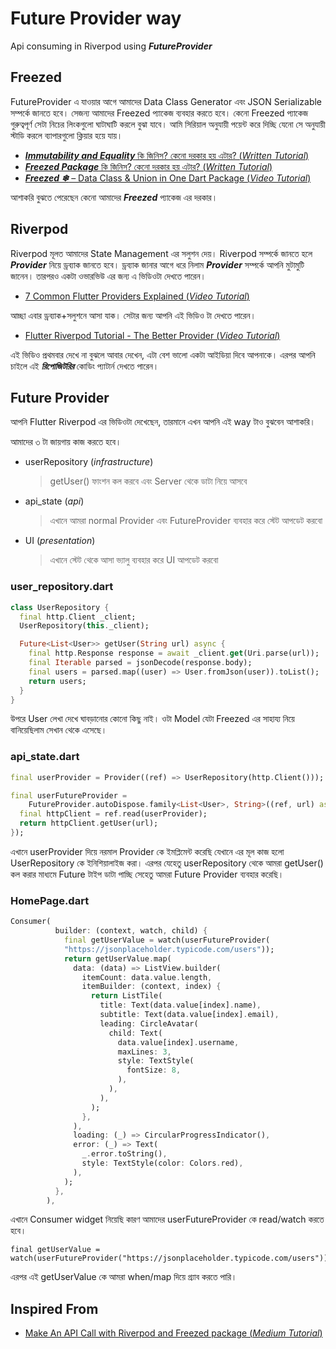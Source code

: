 # Future Provider way

Api consuming in Riverpod using ***FutureProvider***

## Freezed
FutureProvider এ যাওয়ার আগে আমাদের Data Class Generator এবং JSON Serializable সম্পর্কে জানতে হবে। 
সেজন্য আমাদের Freezed প্যাকেজ ব্যবহার করতে হবে। কেনো Freezed প্যাকেজ গুরুত্বপূর্ণ সেটা নিচের লিংকগুলো ঘাটাঘাটি করলে বুঝা যাবে। আমি সিরিয়াল অনুযায়ী পয়েন্ট করে দিচ্ছি যেনো সে অনুযায়ী স্টাডি করলে ব্যাপারগুলো ক্লিয়ার হয়ে যায়।

- [***Immutability and Equality*** কি জিনিস? কেনো দরকার হয় এটার? (*Written Tutorial*)](https://developer.school/immutability-and-equality-in-dart-and-flutter/)
- [***Freezed Package*** কি জিনিস? কেনো দরকার হয় এটার? (*Written Tutorial*)](https://developer.school/how-to-use-freezed-with-flutter/)
- [***Freezed ❄*** – Data Class & Union in One Dart Package (*Video Tutorial*)](https://www.youtube.com/watch?v=ApvMmTrBaFI)


আশাকরি বুঝতে পেরেছেন কেনো আমাদের ***Freezed*** প্যাকেজ এর দরকার। 

## Riverpod
Riverpod মূলত আমাদের State Management এর সলুশন দেয়।
Riverpod সম্পর্কে জানতে হলে ***Provider*** নিয়ে ড্রব্যাক জানতে হবে। ড্রব্যাক জানার আগে ধরে নিলাম ***Provider*** সম্পর্কে আপনি মুটামুটি জানেন। তারপরও একটা ওভারভিউ এর জন্য এ ভিডিওটা দেখতে পারেন।

- [7 Common Flutter Providers Explained (*Video Tutorial*)](https://www.youtube.com/watch?v=zYdl_Lb-rj0&list=PLZCeGzfbi2lVaAdAeaTUS51nwdeVMgj-k&index=6) 

আচ্ছা এবার ড্রব্যাক+সলুশনে আসা যাক। সেটার জন্য আপনি এই ভিডিও টা দেখতে পারেন।
- [Flutter Riverpod Tutorial - The Better Provider (*Video Tutorial*)](https://www.youtube.com/watch?v=atwWbkBdepE&list=PLB6lc7nQ1n4gO6a7frcfge5_l7ptIzD_Y&index=3)

এই ভিডিও প্রথমবার দেখে না বুঝলে আবার দেখেন, এটা বেশ ভালো একটা আইডিয়া দিবে আপনাকে। এরপর আপনি চাইলে এই ***রিপোজিটরির***  কোডিং প্যাটার্ন দেখতে পারেন। 
 

## Future Provider
আপনি Flutter Riverpod এর ভিডিওটা দেখেছেন, তারমানে এখন আপনি এই way টাও বুঝবেন আশাকরি।


আমাদের ৩ টা জায়গায় কাজ করতে হবে।
- userRepository (*infrastructure*)
   > getUser() ফাংশন কল করবে এবং Server থেকে ডাটা নিয়ে আসবে 
- api_state (*api*)
   > এখানে আমরা normal Provider এবং FutureProvider ব্যবহার করে স্টেট আপডেট করবো 
- UI (*presentation*)
   > এখানে স্টেট থেকে আসা ভ্যালু ব্যবহার করে UI আপডেট করবো 


### user_repository.dart

```dart
class UserRepository {
  final http.Client _client;
  UserRepository(this._client);

  Future<List<User>> getUser(String url) async {
    final http.Response response = await _client.get(Uri.parse(url));
    final Iterable parsed = jsonDecode(response.body);
    final users = parsed.map((user) => User.fromJson(user)).toList();
    return users;
  }
}
```
উপরে User লেখা দেখে ঘাবড়ানোর কোনো কিছু নাই। ওটা Model যেটা Freezed এর সাহায্য নিয়ে বানিয়েছিলাম সেখান থেকে এসেছে। 

### api_state.dart

```dart
final userProvider = Provider((ref) => UserRepository(http.Client()));

final userFutureProvider =
    FutureProvider.autoDispose.family<List<User>, String>((ref, url) async {
  final httpClient = ref.read(userProvider);
  return httpClient.getUser(url);
});
```
এখানে userProvider দিয়ে নরমাল Provider কে ইমপ্লিমেন্ট করেছি যেখানে এর মূল কাজ হলো UserRepository কে ইনিশিয়ালাইজ করা।
এরপর যেহেতু userRepository থেকে আমরা getUser() কল করার মাধ্যমে Future টাইপ ডাটা পাচ্ছি সেহেতু আমরা Future Provider ব্যবহার করেছি।

### HomePage.dart

```dart
Consumer(
          builder: (context, watch, child) {
            final getUserValue = watch(userFutureProvider(
            "https://jsonplaceholder.typicode.com/users"));
            return getUserValue.map(
              data: (data) => ListView.builder(
                itemCount: data.value.length,
                itemBuilder: (context, index) {
                  return ListTile(
                    title: Text(data.value[index].name),
                    subtitle: Text(data.value[index].email),
                    leading: CircleAvatar(
                      child: Text(
                        data.value[index].username,
                        maxLines: 3,
                        style: TextStyle(
                          fontSize: 8,
                        ),
                      ),
                    ),
                  );
                },
              ),
              loading: (_) => CircularProgressIndicator(),
              error: (_) => Text(
                _.error.toString(),
                style: TextStyle(color: Colors.red),
              ),
            );
          },
        ),
```
এখানে Consumer widget নিয়েছি কারণ আমাদের userFutureProvider কে read/watch করতে হবে। 


```
final getUserValue = watch(userFutureProvider("https://jsonplaceholder.typicode.com/users"));
```

এরপর এই getUserValue কে আমরা when/map দিয়ে গ্র্যাব করতে পারি। 




## Inspired From
- [Make An API Call with Riverpod and Freezed package (*Medium Tutorial*)](https://aidooyaw1992.medium.com/make-an-api-call-with-riverpod-and-freezed-package-ab17c631641d)

